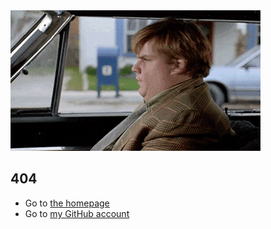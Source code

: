 <img class="gif" alt="What'd you do?" src="/whatd-you-do.gif">

## 404

- Go to [the homepage](/)
- Go to [my GitHub account](https://github.com/edelstone)
